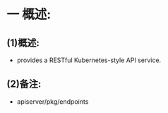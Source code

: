 # 一 概述:
## (1)概述:
- provides a RESTful Kubernetes-style API service.

## (2)备注:
- apiserver/pkg/endpoints
